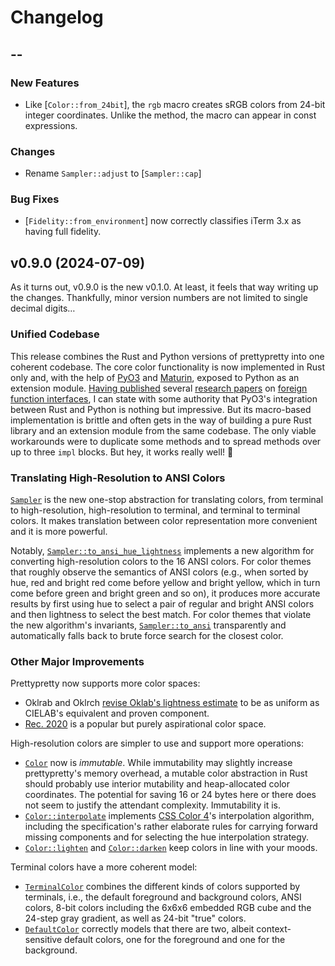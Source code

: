 # Changelog

## --

### New Features

  * Like [`Color::from_24bit`], the `rgb` macro creates sRGB colors from 24-bit
    integer coordinates. Unlike the method, the macro can appear in const
    expressions.


### Changes

  * Rename `Sampler::adjust` to [`Sampler::cap`]


### Bug Fixes

  * [`Fidelity::from_environment`] now correctly classifies iTerm 3.x as having
    full fidelity.


## v0.9.0 (2024-07-09)

As it turns out, v0.9.0 is the new v0.1.0. At least, it feels that way writing
up the changes. Thankfully, minor version numbers are not limited to single
decimal digits…

### Unified Codebase

This release combines the Rust and Python versions of prettypretty into one
coherent codebase. The core color functionality is now implemented in Rust only
and, with the help of [PyO3](https://pyo3.rs/v0.22.0/) and
[Maturin](https://www.maturin.rs), exposed to Python as an extension module.
[Having published](https://dl.acm.org/doi/10.1145/1297027.1297030) several
[research papers](https://dl.acm.org/doi/10.1145/1640089.1640105) on [foreign
function interfaces](https://dl.acm.org/doi/10.1145/1806596.1806601), I can
state with some authority that PyO3's integration between Rust and Python is
nothing but impressive. But its macro-based implementation is brittle and often
gets in the way of building a pure Rust library and an extension module from the
same codebase. The only viable workarounds were to duplicate some methods and to
spread methods over up to three `impl` blocks. But hey, it works really well! 🎉

### Translating High-Resolution to ANSI Colors

[`Sampler`](https://apparebit.github.io/prettypretty/prettypretty/struct.Sampler.html)
is the new one-stop abstraction for translating colors, from terminal to
high-resolution, high-resolution to terminal, and terminal to terminal colors.
It makes translation between color representation more convenient and it is more
powerful.

Notably,
[`Sampler::to_ansi_hue_lightness`](https://apparebit.github.io/prettypretty/prettypretty/struct.Sampler.html#method.to_ansi_hue_lightness)
implements a new algorithm for converting high-resolution colors to the 16 ANSI
colors. For color themes that roughly observe the semantics of ANSI colors
(e.g., when sorted by hue, red and bright red come before yellow and bright
yellow, which in turn come before green and bright green and so on), it produces
more accurate results by first using hue to select a pair of regular and bright
ANSI colors and then lightness to select the best match. For color themes that
violate the new algorithm's invariants,
[`Sampler::to_ansi`](https://apparebit.github.io/prettypretty/prettypretty/struct.Sampler.html#method.to_ansi)
transparently and automatically falls back to brute force search for the closest
color.

### Other Major Improvements

Prettypretty now supports more color spaces:

  - Oklrab and Oklrch [revise Oklab's lightness
    estimate](https://bottosson.github.io/posts/colorpicker/#intermission---a-new-lightness-estimate-for-oklab)
    to be as uniform as CIELAB's equivalent and proven component.
  - [Rec. 2020](https://en.wikipedia.org/wiki/Rec._2020) is a popular but purely
    aspirational color space.

High-resolution colors are simpler to use and support more operations:

  - [`Color`](https://apparebit.github.io/prettypretty/prettypretty/struct.Color.html)
    now is *immutable*. While immutability may slightly increase prettypretty's
    memory overhead, a mutable color abstraction in Rust should probably use
    interior mutability and heap-allocated color coordinates. The potential for
    saving 16 or 24 bytes here or there does not seem to justify the attendant
    complexity. Immutability it is.
  - [`Color::interpolate`](https://apparebit.github.io/prettypretty/prettypretty/struct.Color.html#method.interpolate)
    implements [CSS Color 4](https://www.w3.org/TR/css-color-4/#interpolation)'s
    interpolation algorithm, including the specification's rather elaborate
    rules for carrying forward missing components and for selecting the hue
    interpolation strategy.
  - [`Color::lighten`](https://apparebit.github.io/prettypretty/prettypretty/struct.Color.html#method.lighten)
    and
    [`Color::darken`](https://apparebit.github.io/prettypretty/prettypretty/struct.Color.html#method.darken)
    keep colors in line with your moods.

Terminal colors have a more coherent model:

  - [`TerminalColor`](https://apparebit.github.io/prettypretty/prettypretty/enum.TerminalColor.html)
    combines the different kinds of colors supported by terminals, i.e., the
    default foreground and background colors, ANSI colors, 8-bit colors
    including the 6x6x6 embedded RGB cube and the 24-step gray gradient, as well
    as 24-bit "true" colors.
  - [`DefaultColor`](https://apparebit.github.io/prettypretty/prettypretty/enum.DefaultColor.html)
    correctly models that there are two, albeit context-sensitive default
    colors, one for the foreground and one for the background.


